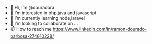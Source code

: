 - 👋 Hi, I’m @douradora
- 👀 I’m interested in php,java and javascript
- 🌱 I’m currently learning node,laravel
- 💞️ I’m looking to collaborate on ...
- 📫 How to reach me https://www.linkedin.com/in/ramon-dourado-barbosa-274810228/

<!---
douradora/douradora is a ✨ special ✨ repository because its `README.md` (this file) appears on your GitHub profile.
You can click the Preview link to take a look at your changes.
--->
